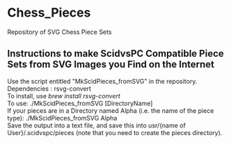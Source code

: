 # Chess_Pieces
Repository of SVG Chess Piece Sets

## Instructions to make ScidvsPC Compatible Piece Sets from SVG Images you Find on the Internet
Use the script entitled "MkScidPieces_fromSVG" in the repository. </br>
Dependencies : rsvg-convert </br>
To install, use _brew install rsvg-convert_ </br>
To use: ./MkScidPieces_fromSVG [DirectoryName] </br>
If your pieces are in a Directory named Alpha (i.e. the name of the piece type): ./MkScidPieces_fromSVG Alpha </br>
Save the output into a text file, and save this into usr/{name of User}/.scidvspc/pieces (note that you need to create the pieces directory). 

